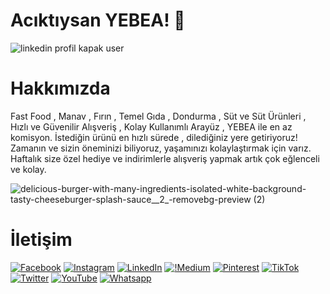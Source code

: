 <h1>Acıktıysan YEBEA! 🧡</h1>
</hr>

![linkedin profil kapak user](https://github.com/YEBEA-LTD-STI/.github/assets/91744618/cb6da3c1-869f-46c2-b12e-fa369fb5002b)


<h1>Hakkımızda</h1>
<p>Fast Food , Manav , Fırın , Temel Gıda , Dondurma , Süt ve Süt Ürünleri , Hızlı ve Güvenilir Alışveriş , Kolay Kullanımlı Arayüz , YEBEA ile en az komisyon. İstediğin ürünü en hızlı sürede , dilediğiniz yere getiriyoruz! Zamanın ve sizin öneminizi biliyoruz, yaşamınızı kolaylaştırmak için varız. Haftalık size özel hediye ve indirimlerle alışveriş yapmak artık çok eğlenceli ve kolay.</p>
</hr>



![delicious-burger-with-many-ingredients-isolated-white-background-tasty-cheeseburger-splash-sauce__2_-removebg-preview (2)](https://github.com/YEBEA-LTD-STI/.github/assets/91744618/96de3620-2f0e-4e51-b3e0-b58a2bf7d9bb)


<h1>İletişim</h1>

[![Facebook](https://img.shields.io/badge/Facebook-%231877F2.svg?logo=Facebook&logoColor=white)](https://www.facebook.com/yebea.net/) [![Instagram](https://img.shields.io/badge/Instagram-%23E4405F.svg?logo=Instagram&logoColor=white)](https://www.instagram.com/yebea_net/) [![LinkedIn](https://img.shields.io/badge/LinkedIn-%230077B5.svg?logo=linkedin&logoColor=white)](https://www.linkedin.com/company/yebea/) [![!Medium](https://img.shields.io/badge/Medium-12100E?logo=medium&logoColor=white)](https://medium.com/@yebea.net) [![Pinterest](https://img.shields.io/badge/Pinterest-%23E60023.svg?logo=Pinterest&logoColor=white)](https://tr.pinterest.com/yebea_net/)  [![TikTok](https://img.shields.io/badge/TikTok-%23000000.svg?logo=TikTok&logoColor=white)](https://www.tiktok.com/@yebea.net) [![Twitter](https://img.shields.io/badge/Twitter-%231DA1F2.svg?logo=Twitter&logoColor=white)](https://twitter.com/yebea_net) [![YouTube](https://img.shields.io/badge/YouTube-%23FF0000.svg?logo=YouTube&logoColor=white)](https://youtube.com/@yebea-net) [![Whatsapp](https://img.shields.io/badge/Whatsapp-%128C7E.svg?logo=Whatsapp&logoColor=white)](https://wa.me/902886060476) 


</hr>
